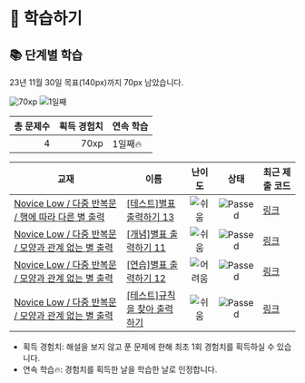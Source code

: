 # 📖 학습하기

## 📚 단계별 학습
23년 11월 30일 목표(140px)까지 70px 남았습니다.

![70xp](https://img.shields.io/badge/EXP-70xp-%235cb85c.svg?for-the-badge)
![1일째](https://img.shields.io/badge/연속학습-1일째-%23E34F26.svg?for-the-badge)

|총 문제수|획득 경험치|연속 학습|
|---:|---:|---|
4|70xp|1일째🔥|

|교재|이름|난이도|상태|최근 제출 코드|
|---|---|:---:|:---:|---|
|[Novice Low / 다중 반복문 / 행에 따라 다른 별 출력](https://www.codetree.ai/missions?missionId=4)|[[테스트]별표 출력하기 13](https://www.codetree.ai/missions/4/problems/print-start-13)|![쉬움][easy]|![Passed][passed]|[링크](https://github.com/devchaen/codetree-TILs/blob/main/231130/%EB%B3%84%ED%91%9C%20%EC%B6%9C%EB%A0%A5%ED%95%98%EA%B8%B0%2013/print-start-13.js)|
|[Novice Low / 다중 반복문 / 모양과 관계 없는 별 출력](https://www.codetree.ai/missions?missionId=4)|[[개념]별표 출력하기 11](https://www.codetree.ai/missions/4/problems/print-star-11)|![쉬움][easy]|![Passed][passed]|[링크](https://github.com/devchaen/codetree-TILs/blob/main/231130/%EB%B3%84%ED%91%9C%20%EC%B6%9C%EB%A0%A5%ED%95%98%EA%B8%B0%2011/print-star-11.js)|
|[Novice Low / 다중 반복문 / 모양과 관계 없는 별 출력](https://www.codetree.ai/missions?missionId=4)|[[연습]별표 출력하기 12](https://www.codetree.ai/missions/4/problems/print-star-12)|![어려움][hard]|![Passed][passed]|[링크](https://github.com/devchaen/codetree-TILs/blob/main/231130/%EB%B3%84%ED%91%9C%20%EC%B6%9C%EB%A0%A5%ED%95%98%EA%B8%B0%2012/print-star-12.js)|
|[Novice Low / 다중 반복문 / 모양과 관계 없는 별 출력](https://www.codetree.ai/missions?missionId=4)|[[테스트]규칙을 찾아 출력하기](https://www.codetree.ai/missions/4/problems/find-a-rule-and-print)|![쉬움][easy]|![Passed][passed]|[링크](https://github.com/devchaen/codetree-TILs/blob/main/231130/%EA%B7%9C%EC%B9%99%EC%9D%84%20%EC%B0%BE%EC%95%84%20%EC%B6%9C%EB%A0%A5%ED%95%98%EA%B8%B0/find-a-rule-and-print.js)|


* 획득 경험치: 해설을 보지 않고 푼 문제에 한해 최초 1회 경험치를 획득하실 수 있습니다.
* 연속 학습:fire:: 경험치를 획득한 날을 학습한 날로 인정합니다.










[b5]: https://img.shields.io/badge/Bronze_5-%235D3E31.svg
[b4]: https://img.shields.io/badge/Bronze_4-%235D3E31.svg
[b3]: https://img.shields.io/badge/Bronze_3-%235D3E31.svg
[b2]: https://img.shields.io/badge/Bronze_2-%235D3E31.svg
[b1]: https://img.shields.io/badge/Bronze_1-%235D3E31.svg
[s5]: https://img.shields.io/badge/Silver_5-%23394960.svg
[s4]: https://img.shields.io/badge/Silver_4-%23394960.svg
[s3]: https://img.shields.io/badge/Silver_3-%23394960.svg
[s2]: https://img.shields.io/badge/Silver_2-%23394960.svg
[s1]: https://img.shields.io/badge/Silver_1-%23394960.svg
[g5]: https://img.shields.io/badge/Gold_5-%23FFC433.svg
[g4]: https://img.shields.io/badge/Gold_4-%23FFC433.svg
[g3]: https://img.shields.io/badge/Gold_3-%23FFC433.svg
[g2]: https://img.shields.io/badge/Gold_2-%23FFC433.svg
[g1]: https://img.shields.io/badge/Gold_1-%23FFC433.svg
[p5]: https://img.shields.io/badge/Platinum_5-%2376DDD8.svg
[p4]: https://img.shields.io/badge/Platinum_4-%2376DDD8.svg
[p3]: https://img.shields.io/badge/Platinum_3-%2376DDD8.svg
[p2]: https://img.shields.io/badge/Platinum_2-%2376DDD8.svg
[p1]: https://img.shields.io/badge/Platinum_1-%2376DDD8.svg
[passed]: https://img.shields.io/badge/Passed-%23009D27.svg
[failed]: https://img.shields.io/badge/Failed-%23D24D57.svg
[easy]: https://img.shields.io/badge/쉬움-%235cb85c.svg?for-the-badge
[medium]: https://img.shields.io/badge/보통-%23FFC433.svg?for-the-badge
[hard]: https://img.shields.io/badge/어려움-%23D24D57.svg?for-the-badge